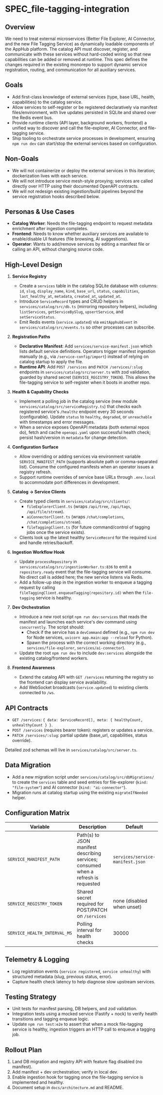 # SPEC_file-tagging-integration

## Overview
We need to treat external microservices (Better File Explorer, AI Connector, and the new File Tagging Service) as dynamically loadable components of the AppHub platform. The catalog API must discover, register, and communicate with these services without hard-coded wiring so that new capabilities can be added or removed at runtime. This spec defines the changes required in the existing monorepo to support dynamic service registration, routing, and communication for all auxiliary services.

## Goals
- Add first-class knowledge of external services (type, base URL, health, capabilities) to the catalog service.
- Allow services to self-register or be registered declaratively via manifest files/environment, with live updates persisted in SQLite and shared over the Redis event bus.
- Provide runtime clients (API layer, background workers, frontend) a unified way to discover and call the file-explorer, AI Connector, and file-tagging service.
- Ship tooling to orchestrate service processes in development, ensuring `npm run dev` can start/stop the external services based on configuration.

## Non-Goals
- We will not containerize or deploy the external services in this iteration; dockerization lives with each service.
- We will not introduce service mesh-style proxying; services are called directly over HTTP using their documented OpenAPI contracts.
- We will not redesign existing ingestion/build pipelines beyond the service registration hooks described below.

## Personas & Use Cases
- **Catalog Worker**: Needs the file-tagging endpoint to request metadata enrichment after ingestion completes.
- **Frontend**: Needs to know whether auxiliary services are available to enable/disable UI features (file browsing, AI suggestions).
- **Operator**: Wants to add/remove services by editing a manifest file or calling an API, without changing source code.

## High-Level Design
1. **Service Registry**
   - Create a `services` table in the catalog SQLite database with columns: `id`, `slug`, `display_name`, `kind`, `base_url`, `status`, `capabilities`, `last_healthy_at`, `metadata`, `created_at`, `updated_at`.
   - Introduce `ServiceRecord` types and CRUD helpers in `services/catalog/src/db.ts` (mirroring repository helpers), including `listServices`, `getServiceBySlug`, `upsertService`, and `setServiceStatus`.
   - Emit Redis events (`service.updated`) via `emitApphubEvent` in `services/catalog/src/events.ts` so other processes can subscribe.

2. **Registration Paths**
   - **Declarative Manifest**: Add `services/service-manifest.json` which lists default service definitions. Operators trigger manifest ingestion manually (e.g., via `/service-config/import`) instead of relying on catalog startup to apply the file.
   - **Runtime API**: Add `POST /services` and `PATCH /services/:slug` endpoints in `services/catalog/src/server.ts` with zod validation, guarded by shared secret (`SERVICE_REGISTRY_TOKEN`). This allows the file-tagging service to self-register when it boots in another repo.

3. **Health & Capability Checks**
   - Implement a polling job in the catalog service (new module `services/catalog/src/serviceRegistry.ts`) that checks each registered service's `/healthz` endpoint every 30 seconds (configurable). Update `status` to `healthy`, `degraded`, or `unreachable` with timestamps and error messages.
   - When a service exposes OpenAPI metadata (both external repos do), fetch and cache `openapi.yaml` upon successful health check; persist hash/version in `metadata` for change detection.

4. **Configuration Surface**
   - Allow overriding or adding services via environment variable `SERVICE_MANIFEST_PATH` (supports absolute path or comma-separated list). Consume the configured manifests when an operator issues a registry refresh.
   - Support runtime overrides of service base URLs through `.env.local` to accommodate port differences in development.

5. **Catalog → Service Clients**
   - Create typed clients in `services/catalog/src/clients/`:
     - `fileExplorerClient.ts` (wraps `/api/tree`, `/api/tags`, `/api/file/stream`).
     - `aiConnectorClient.ts` (wraps `/chat/completions`, `/chat/completions/stream`).
     - `fileTaggingClient.ts` (for future command/control of tagging jobs once the service exists).
   - Clients look up the latest healthy `ServiceRecord` for the required `kind` and handle retries/backoff.

6. **Ingestion Workflow Hook**
   - Update `processRepository` in `services/catalog/src/ingestionWorker.ts:836` to emit a `repository.ready` event that the file-tagging service will consume. No direct call is added here; the new service listens via Redis.
   - Add a follow-up step in the ingestion worker to enqueue a tagging request by calling `fileTaggingClient.enqueueTagging(repository.id)` when the `file-tagging` service is healthy.

7. **Dev Orchestration**
   - Introduce a new root script `npm run dev:services` that reads the manifest and launches each service's dev command using `concurrently`. The script should:
     - Check if the service has a `devCommand` defined (e.g., `npm run dev` for Node services, `uvicorn app.main:app --reload` for Python).
     - Spawn the process with the correct working directory (e.g., `services/file-explorer`, `services/ai-connector`).
   - Update the root `npm run dev` to include `dev:services` alongside the existing catalog/frontend workers.

8. **Frontend Awareness**
   - Extend the catalog API with `GET /services` returning the registry so the frontend can display service availability.
   - Add WebSocket broadcasts (`service.updated`) to existing clients connected to `/ws`.

## API Contracts
- `GET /services`: `{ data: ServiceRecord[], meta: { healthyCount, unhealthyCount } }`.
- `POST /services` (requires bearer token): registers or updates a service.
- `PATCH /services/:slug`: partial update (base_url, capabilities, status override).

Detailed zod schemas will live in `services/catalog/src/server.ts`.

## Data Migration
- Add a new migration script under `services/catalog/src/dbMigrations/` to create the `services` table and seed entries for file-explorer (`kind: "file-system"`) and AI connector (`kind: "ai-connector"`).
- Migration runs at catalog startup using the existing `migrateIfNeeded` helper.

## Configuration Matrix
| Variable | Description | Default |
| --- | --- | --- |
| `SERVICE_MANIFEST_PATH` | Path(s) to JSON manifest describing services; consumed when a refresh is requested | `services/service-manifest.json` |
| `SERVICE_REGISTRY_TOKEN` | Shared secret required for POST/PATCH on `/services` | none (disabled when unset) |
| `SERVICE_HEALTH_INTERVAL_MS` | Polling interval for health checks | 30000 |

## Telemetry & Logging
- Log registration events (`service registered`, `service unhealthy`) with structured metadata (slug, previous status, error).
- Capture health check latency to help diagnose slow upstream services.

## Testing Strategy
- Unit tests for manifest parsing, DB helpers, and zod validation.
- Integration tests using a mocked service (Fastify + nock) to verify health transitions and tagging enqueue logic.
- Update `npm run test:e2e` to assert that when a mock file-tagging service is healthy, ingestion triggers an HTTP call to enqueue a tagging job.

## Rollout Plan
1. Land DB migration and registry API with feature flag disabled (no manifest).
2. Add manifest + dev orchestration; verify in local dev.
3. Enable ingestion hook for tagging once the file-tagging service is implemented and healthy.
4. Document setup in `docs/architecture.md` and README.
